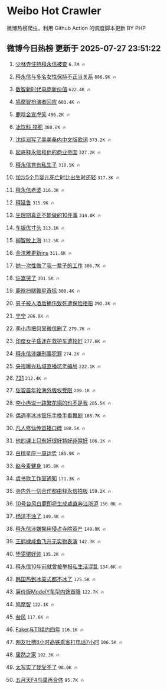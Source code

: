 # Weibo Hot Crawler 



微博热榜爬虫，利用 Github Action 的调度脚本更新 BY PHP 


## 微博今日热榜 更新于 2025-07-27 23:51:22 
1. [少林寺住持释永信被查](https://s.weibo.com/weibo?q=%23%E5%B0%91%E6%9E%97%E5%AF%BA%E4%BD%8F%E6%8C%81%E9%87%8A%E6%B0%B8%E4%BF%A1%E8%A2%AB%E6%9F%A5%23&t=31&band_rank=1&Refer=top) `6.7M 🔥` 

1. [释永信与多名女性保持不正当关系](https://s.weibo.com/weibo?q=%23%E9%87%8A%E6%B0%B8%E4%BF%A1%E4%B8%8E%E5%A4%9A%E5%90%8D%E5%A5%B3%E6%80%A7%E4%BF%9D%E6%8C%81%E4%B8%8D%E6%AD%A3%E5%BD%93%E5%85%B3%E7%B3%BB%23&t=31&band_rank=2&Refer=top) `886.9K 🔥` 

1. [数智新时代电商新价值](https://s.weibo.com/weibo?q=%23%E6%95%B0%E6%99%BA%E6%96%B0%E6%97%B6%E4%BB%A3%E7%94%B5%E5%95%86%E6%96%B0%E4%BB%B7%E5%80%BC%23&t=31&band_rank=3&Refer=top) `622.4K 🔥` 

1. [鸠摩智扮演者回应](https://s.weibo.com/weibo?q=%23%E9%B8%A0%E6%91%A9%E6%99%BA%E6%89%AE%E6%BC%94%E8%80%85%E5%9B%9E%E5%BA%94%23&t=31&band_rank=4&Refer=top) `603.4K 🔥` 

1. [鹿晗金宣虎笑](https://s.weibo.com/weibo?q=%23%E9%B9%BF%E6%99%97%E9%87%91%E5%AE%A3%E8%99%8E%E7%AC%91%23&t=31&band_rank=5&Refer=top) `496.2K 🔥` 

1. [冰饮料 猝死](https://s.weibo.com/weibo?q=%E5%86%B0%E9%A5%AE%E6%96%99%20%E7%8C%9D%E6%AD%BB&t=31&band_rank=6&Refer=top) `388.0K 🔥` 

1. [沈佳润写了美美桑内中文版歌词](https://s.weibo.com/weibo?q=%E6%B2%88%E4%BD%B3%E6%B6%A6%E5%86%99%E4%BA%86%E7%BE%8E%E7%BE%8E%E6%A1%91%E5%86%85%E4%B8%AD%E6%96%87%E7%89%88%E6%AD%8C%E8%AF%8D&t=31&band_rank=7&Refer=top) `373.2K 🔥` 

1. [起底释永信和他的商业帝国](https://s.weibo.com/weibo?q=%23%E8%B5%B7%E5%BA%95%E9%87%8A%E6%B0%B8%E4%BF%A1%E5%92%8C%E4%BB%96%E7%9A%84%E5%95%86%E4%B8%9A%E5%B8%9D%E5%9B%BD%23&t=31&band_rank=8&Refer=top) `327.2K 🔥` 

1. [释永信育有私生子](https://s.weibo.com/weibo?q=%23%E9%87%8A%E6%B0%B8%E4%BF%A1%E8%82%B2%E6%9C%89%E7%A7%81%E7%94%9F%E5%AD%90%23&t=31&band_rank=9&Refer=top) `318.5K 🔥` 

1. [加沙5个月婴儿死亡时比出生时还轻](https://s.weibo.com/weibo?q=%23%E5%8A%A0%E6%B2%995%E4%B8%AA%E6%9C%88%E5%A9%B4%E5%84%BF%E6%AD%BB%E4%BA%A1%E6%97%B6%E6%AF%94%E5%87%BA%E7%94%9F%E6%97%B6%E8%BF%98%E8%BD%BB%23&t=31&band_rank=10&Refer=top) `317.3K 🔥` 

1. [释永信老婆](https://s.weibo.com/weibo?q=%E9%87%8A%E6%B0%B8%E4%BF%A1%E8%80%81%E5%A9%86&t=31&band_rank=11&Refer=top) `316.3K 🔥` 

1. [释延鲁](https://s.weibo.com/weibo?q=%E9%87%8A%E5%BB%B6%E9%B2%81&t=31&band_rank=12&Refer=top) `315.9K 🔥` 

1. [生理期真正不能做的10件事](https://s.weibo.com/weibo?q=%23%E7%94%9F%E7%90%86%E6%9C%9F%E7%9C%9F%E6%AD%A3%E4%B8%8D%E8%83%BD%E5%81%9A%E7%9A%8410%E4%BB%B6%E4%BA%8B%23&t=31&band_rank=13&Refer=top) `314.0K 🔥` 

1. [车银优寸头](https://s.weibo.com/weibo?q=%23%E8%BD%A6%E9%93%B6%E4%BC%98%E5%AF%B8%E5%A4%B4%23&t=31&band_rank=14&Refer=top) `313.1K 🔥` 

1. [柳智敏上海](https://s.weibo.com/weibo?q=%E6%9F%B3%E6%99%BA%E6%95%8F%E4%B8%8A%E6%B5%B7&t=31&band_rank=15&Refer=top) `312.5K 🔥` 

1. [金泫雅更新ins](https://s.weibo.com/weibo?q=%23%E9%87%91%E6%B3%AB%E9%9B%85%E6%9B%B4%E6%96%B0ins%23&t=31&band_rank=16&Refer=top) `311.6K 🔥` 

1. [她一次性做了我一辈子的工作](https://s.weibo.com/weibo?q=%E5%A5%B9%E4%B8%80%E6%AC%A1%E6%80%A7%E5%81%9A%E4%BA%86%E6%88%91%E4%B8%80%E8%BE%88%E5%AD%90%E7%9A%84%E5%B7%A5%E4%BD%9C&t=31&band_rank=17&Refer=top) `306.7K 🔥` 

1. [许嵩哭了](https://s.weibo.com/weibo?q=%E8%AE%B8%E5%B5%A9%E5%93%AD%E4%BA%86&t=31&band_rank=18&Refer=top) `301.5K 🔥` 

1. [鹿晗扫腿舞星奇摇](https://s.weibo.com/weibo?q=%23%E9%B9%BF%E6%99%97%E6%89%AB%E8%85%BF%E8%88%9E%E6%98%9F%E5%A5%87%E6%91%87%23&t=31&band_rank=19&Refer=top) `300.4K 🔥` 

1. [男子被人酒后捅伤致死遭保险拒赔](https://s.weibo.com/weibo?q=%23%E7%94%B7%E5%AD%90%E8%A2%AB%E4%BA%BA%E9%85%92%E5%90%8E%E6%8D%85%E4%BC%A4%E8%87%B4%E6%AD%BB%E9%81%AD%E4%BF%9D%E9%99%A9%E6%8B%92%E8%B5%94%23&t=31&band_rank=20&Refer=top) `292.2K 🔥` 

1. [宁宁](https://s.weibo.com/weibo?q=%E5%AE%81%E5%AE%81&t=31&band_rank=21&Refer=top) `286.8K 🔥` 

1. [李小冉把何炅微信删了](https://s.weibo.com/weibo?q=%E6%9D%8E%E5%B0%8F%E5%86%89%E6%8A%8A%E4%BD%95%E7%82%85%E5%BE%AE%E4%BF%A1%E5%88%A0%E4%BA%86&t=31&band_rank=22&Refer=top) `279.7K 🔥` 

1. [印度女子昏迷在救护车遭轮奸](https://s.weibo.com/weibo?q=%23%E5%8D%B0%E5%BA%A6%E5%A5%B3%E5%AD%90%E6%98%8F%E8%BF%B7%E5%9C%A8%E6%95%91%E6%8A%A4%E8%BD%A6%E9%81%AD%E8%BD%AE%E5%A5%B8%23&t=31&band_rank=23&Refer=top) `277.6K 🔥` 

1. [释永信涉嫌刑事犯罪](https://s.weibo.com/weibo?q=%23%E9%87%8A%E6%B0%B8%E4%BF%A1%E6%B6%89%E5%AB%8C%E5%88%91%E4%BA%8B%E7%8A%AF%E7%BD%AA%23&t=31&band_rank=24&Refer=top) `274.2K 🔥` 

1. [央视曝光私域直播坑老骗局](https://s.weibo.com/weibo?q=%23%E5%A4%AE%E8%A7%86%E6%9B%9D%E5%85%89%E7%A7%81%E5%9F%9F%E7%9B%B4%E6%92%AD%E5%9D%91%E8%80%81%E9%AA%97%E5%B1%80%23&t=31&band_rank=25&Refer=top) `222.1K 🔥` 

1. [731](https://s.weibo.com/weibo?q=731&t=31&band_rank=26&Refer=top) `212.4K 🔥` 

1. [张碧晨年轮海外版权受限](https://s.weibo.com/weibo?q=%23%E5%BC%A0%E7%A2%A7%E6%99%A8%E5%B9%B4%E8%BD%AE%E6%B5%B7%E5%A4%96%E7%89%88%E6%9D%83%E5%8F%97%E9%99%90%23&t=31&band_rank=27&Refer=top) `209.1K 🔥` 

1. [李小冉说一路繁花塌的也不是我](https://s.weibo.com/weibo?q=%23%E6%9D%8E%E5%B0%8F%E5%86%89%E8%AF%B4%E4%B8%80%E8%B7%AF%E7%B9%81%E8%8A%B1%E5%A1%8C%E7%9A%84%E4%B9%9F%E4%B8%8D%E6%98%AF%E6%88%91%23&t=31&band_rank=28&Refer=top) `205.5K 🔥` 

1. [偶遇李冰冰管乐手挽手看舞剧](https://s.weibo.com/weibo?q=%E5%81%B6%E9%81%87%E6%9D%8E%E5%86%B0%E5%86%B0%E7%AE%A1%E4%B9%90%E6%89%8B%E6%8C%BD%E6%89%8B%E7%9C%8B%E8%88%9E%E5%89%A7&t=31&band_rank=29&Refer=top) `188.7K 🔥` 

1. [凡人修仙传首播口碑](https://s.weibo.com/weibo?q=%E5%87%A1%E4%BA%BA%E4%BF%AE%E4%BB%99%E4%BC%A0%E9%A6%96%E6%92%AD%E5%8F%A3%E7%A2%91&t=31&band_rank=30&Refer=top) `188.5K 🔥` 

1. [他的课上只有好很好特好非常好](https://s.weibo.com/weibo?q=%23%E4%BB%96%E7%9A%84%E8%AF%BE%E4%B8%8A%E5%8F%AA%E6%9C%89%E5%A5%BD%E5%BE%88%E5%A5%BD%E7%89%B9%E5%A5%BD%E9%9D%9E%E5%B8%B8%E5%A5%BD%23&t=31&band_rank=31&Refer=top) `186.1K 🔥` 

1. [白桃星座一周运势](https://s.weibo.com/weibo?q=%E7%99%BD%E6%A1%83%E6%98%9F%E5%BA%A7%E4%B8%80%E5%91%A8%E8%BF%90%E5%8A%BF&t=31&band_rank=32&Refer=top) `185.9K 🔥` 

1. [赵今麦健身](https://s.weibo.com/weibo?q=%23%E8%B5%B5%E4%BB%8A%E9%BA%A6%E5%81%A5%E8%BA%AB%23&t=31&band_rank=33&Refer=top) `185.8K 🔥` 

1. [虞书欣工作室通知](https://s.weibo.com/weibo?q=%23%E8%99%9E%E4%B9%A6%E6%AC%A3%E5%B7%A5%E4%BD%9C%E5%AE%A4%E9%80%9A%E7%9F%A5%23&t=31&band_rank=34&Refer=top) `171.3K 🔥` 

1. [寺内外一切合作都由释永信拍板](https://s.weibo.com/weibo?q=%23%E5%AF%BA%E5%86%85%E5%A4%96%E4%B8%80%E5%88%87%E5%90%88%E4%BD%9C%E9%83%BD%E7%94%B1%E9%87%8A%E6%B0%B8%E4%BF%A1%E6%8B%8D%E6%9D%BF%23&t=31&band_rank=35&Refer=top) `159.2K 🔥` 

1. [10号台风白鹿即将生成或直奔江浙沪](https://s.weibo.com/weibo?q=%2310%E5%8F%B7%E5%8F%B0%E9%A3%8E%E7%99%BD%E9%B9%BF%E5%8D%B3%E5%B0%86%E7%94%9F%E6%88%90%E6%88%96%E7%9B%B4%E5%A5%94%E6%B1%9F%E6%B5%99%E6%B2%AA%23&t=31&band_rank=36&Refer=top) `156.0K 🔥` 

1. [杨洋不油了](https://s.weibo.com/weibo?q=%E6%9D%A8%E6%B4%8B%E4%B8%8D%E6%B2%B9%E4%BA%86&t=31&band_rank=37&Refer=top) `149.4K 🔥` 

1. [释永信涉嫌挪用侵占寺院资产](https://s.weibo.com/weibo?q=%23%E9%87%8A%E6%B0%B8%E4%BF%A1%E6%B6%89%E5%AB%8C%E6%8C%AA%E7%94%A8%E4%BE%B5%E5%8D%A0%E5%AF%BA%E9%99%A2%E8%B5%84%E4%BA%A7%23&t=31&band_rank=38&Refer=top) `149.0K 🔥` 

1. [王鹤棣咸鱼飞升无实物表演](https://s.weibo.com/weibo?q=%23%E7%8E%8B%E9%B9%A4%E6%A3%A3%E5%92%B8%E9%B1%BC%E9%A3%9E%E5%8D%87%E6%97%A0%E5%AE%9E%E7%89%A9%E8%A1%A8%E6%BC%94%23&t=31&band_rank=39&Refer=top) `142.3K 🔥` 

1. [毕雯珺好帅](https://s.weibo.com/weibo?q=%E6%AF%95%E9%9B%AF%E7%8F%BA%E5%A5%BD%E5%B8%85&t=31&band_rank=40&Refer=top) `135.2K 🔥` 

1. [释永信10年前就曾被举报私生活混乱](https://s.weibo.com/weibo?q=%23%E9%87%8A%E6%B0%B8%E4%BF%A110%E5%B9%B4%E5%89%8D%E5%B0%B1%E6%9B%BE%E8%A2%AB%E4%B8%BE%E6%8A%A5%E7%A7%81%E7%94%9F%E6%B4%BB%E6%B7%B7%E4%B9%B1%23&t=31&band_rank=41&Refer=top) `134.6K 🔥` 

1. [韩国热到冰美式都不冰了](https://s.weibo.com/weibo?q=%23%E9%9F%A9%E5%9B%BD%E7%83%AD%E5%88%B0%E5%86%B0%E7%BE%8E%E5%BC%8F%E9%83%BD%E4%B8%8D%E5%86%B0%E4%BA%86%23&t=31&band_rank=42&Refer=top) `125.5K 🔥` 

1. [廉价版ModelY车型内饰首曝](https://s.weibo.com/weibo?q=%23%E5%BB%89%E4%BB%B7%E7%89%88ModelY%E8%BD%A6%E5%9E%8B%E5%86%85%E9%A5%B0%E9%A6%96%E6%9B%9D%23&t=31&band_rank=43&Refer=top) `122.7K 🔥` 

1. [鸠摩智](https://s.weibo.com/weibo?q=%E9%B8%A0%E6%91%A9%E6%99%BA&t=31&band_rank=44&Refer=top) `122.1K 🔥` 

1. [台风](https://s.weibo.com/weibo?q=%E5%8F%B0%E9%A3%8E&t=31&band_rank=45&Refer=top) `117.6K 🔥` 

1. [Faker与T1续约四年](https://s.weibo.com/weibo?q=%23Faker%E4%B8%8ET1%E7%BB%AD%E7%BA%A6%E5%9B%9B%E5%B9%B4%23&t=31&band_rank=46&Refer=top) `116.1K 🔥` 

1. [网友吐槽8小时高铁乘客打电话7小时](https://s.weibo.com/weibo?q=%23%E7%BD%91%E5%8F%8B%E5%90%90%E6%A7%BD8%E5%B0%8F%E6%97%B6%E9%AB%98%E9%93%81%E4%B9%98%E5%AE%A2%E6%89%93%E7%94%B5%E8%AF%9D7%E5%B0%8F%E6%97%B6%23&t=31&band_rank=47&Refer=top) `106.5K 🔥` 

1. [居然之家](https://s.weibo.com/weibo?q=%E5%B1%85%E7%84%B6%E4%B9%8B%E5%AE%B6&t=31&band_rank=48&Refer=top) `102.3K 🔥` 

1. [太写实了我受不了](https://s.weibo.com/weibo?q=%E5%A4%AA%E5%86%99%E5%AE%9E%E4%BA%86%E6%88%91%E5%8F%97%E4%B8%8D%E4%BA%86&t=31&band_rank=49&Refer=top) `98.0K 🔥` 

1. [五月天F4鸟巢再合体](https://s.weibo.com/weibo?q=%23%E4%BA%94%E6%9C%88%E5%A4%A9F4%E9%B8%9F%E5%B7%A2%E5%86%8D%E5%90%88%E4%BD%93%23&t=31&band_rank=50&Refer=top) `95.7K 🔥` 

